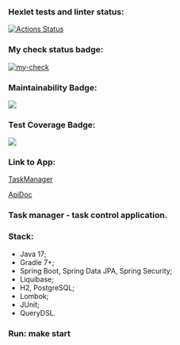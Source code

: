 ### Hexlet tests and linter status:
[![Actions Status](https://github.com/andreevmo/java-project-73/workflows/hexlet-check/badge.svg)](https://github.com/andreevmo/java-project-73/actions)

### My check status badge:
[![my-check](https://github.com/andreevmo/java-project-73/actions/workflows/my-check.yml/badge.svg)](https://github.com/andreevmo/java-project-73/actions/workflows/my-check.yml)

### Maintainability Badge:
<a href="https://codeclimate.com/github/andreevmo/java-project-73/maintainability"><img src="https://api.codeclimate.com/v1/badges/6b3030364e5e5cd0c1cf/maintainability" /></a>

### Test Coverage Badge:
<a href="https://codeclimate.com/github/andreevmo/java-project-73/test_coverage"><img src="https://api.codeclimate.com/v1/badges/6b3030364e5e5cd0c1cf/test_coverage" /></a>

### Link to App:
[TaskManager](https://my-spring-web.onrender.com)

[ApiDoc](https://my-spring-web.onrender.com/swagger-ui.html)

### Task manager - task control application.

### Stack:

- Java 17;
- Gradle 7+;
- Spring Boot, Spring Data JPA, Spring Security;
- Liquibase;
- H2, PostgreSQL;
- Lombok;
- JUnit;
- QueryDSL.

### Run: make start

